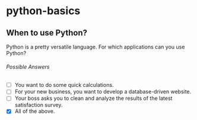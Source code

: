 # python-basics

## When to use Python?
Python is a pretty versatile language. For which applications can you use Python?

###### Possible Answers
- [ ] You want to do some quick calculations.
- [ ] For your new business, you want to develop a database-driven website.
- [ ] Your boss asks you to clean and analyze the results of the latest satisfaction survey.
- [x] All of the above.
